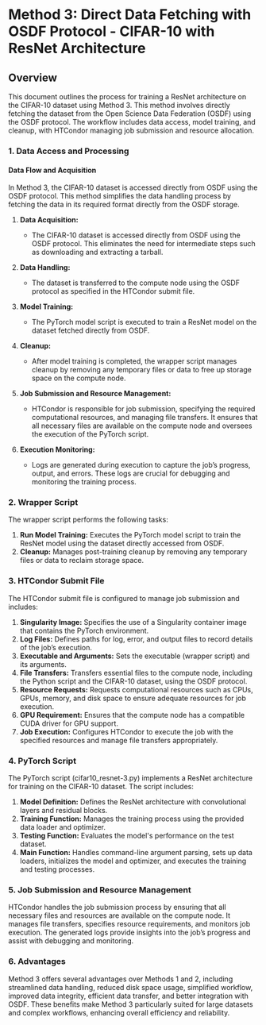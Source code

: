 # **Method 3: Direct Data Fetching with OSDF Protocol - CIFAR-10 with ResNet Architecture**

## **Overview**

This document outlines the process for training a ResNet architecture on the CIFAR-10 dataset using Method 3. This method involves directly fetching the dataset from the Open Science Data Federation (OSDF) using the OSDF protocol. The workflow includes data access, model training, and cleanup, with HTCondor managing job submission and resource allocation.

### **1. Data Access and Processing**

#### **Data Flow and Acquisition**

In Method 3, the CIFAR-10 dataset is accessed directly from OSDF using the OSDF protocol. This method simplifies the data handling process by fetching the data in its required format directly from the OSDF storage.

1. **Data Acquisition:**
   - The CIFAR-10 dataset is accessed directly from OSDF using the OSDF protocol. This eliminates the need for intermediate steps such as downloading and extracting a tarball.

2. **Data Handling:**
   - The dataset is transferred to the compute node using the OSDF protocol as specified in the HTCondor submit file.

3. **Model Training:**
   - The PyTorch model script is executed to train a ResNet model on the dataset fetched directly from OSDF.

4. **Cleanup:**
   - After model training is completed, the wrapper script manages cleanup by removing any temporary files or data to free up storage space on the compute node.

5. **Job Submission and Resource Management:**
   - HTCondor is responsible for job submission, specifying the required computational resources, and managing file transfers. It ensures that all necessary files are available on the compute node and oversees the execution of the PyTorch script.

6. **Execution Monitoring:**
   - Logs are generated during execution to capture the job’s progress, output, and errors. These logs are crucial for debugging and monitoring the training process.

### **2. Wrapper Script**

The wrapper script performs the following tasks:

1. **Run Model Training:** Executes the PyTorch model script to train the ResNet model using the dataset directly accessed from OSDF.
2. **Cleanup:** Manages post-training cleanup by removing any temporary files or data to reclaim storage space.

### **3. HTCondor Submit File**

The HTCondor submit file is configured to manage job submission and includes:

1. **Singularity Image:** Specifies the use of a Singularity container image that contains the PyTorch environment.
2. **Log Files:** Defines paths for log, error, and output files to record details of the job’s execution.
3. **Executable and Arguments:** Sets the executable (wrapper script) and its arguments.
4. **File Transfers:** Transfers essential files to the compute node, including the Python script and the CIFAR-10 dataset, using the OSDF protocol.
5. **Resource Requests:** Requests computational resources such as CPUs, GPUs, memory, and disk space to ensure adequate resources for job execution.
6. **GPU Requirement:** Ensures that the compute node has a compatible CUDA driver for GPU support.
7. **Job Execution:** Configures HTCondor to execute the job with the specified resources and manage file transfers appropriately.

### **4. PyTorch Script**

The PyTorch script (cifar10_resnet-3.py) implements a ResNet architecture for training on the CIFAR-10 dataset. The script includes:

1. **Model Definition:** Defines the ResNet architecture with convolutional layers and residual blocks.
2. **Training Function:** Manages the training process using the provided data loader and optimizer.
3. **Testing Function:** Evaluates the model's performance on the test dataset.
4. **Main Function:** Handles command-line argument parsing, sets up data loaders, initializes the model and optimizer, and executes the training and testing processes.

### **5. Job Submission and Resource Management**

HTCondor handles the job submission process by ensuring that all necessary files and resources are available on the compute node. It manages file transfers, specifies resource requirements, and monitors job execution. The generated logs provide insights into the job’s progress and assist with debugging and monitoring.

### **6. Advantages**
Method 3 offers several advantages over Methods 1 and 2, including streamlined data handling, reduced disk space usage, simplified workflow, improved data integrity, efficient data transfer, and better integration with OSDF. These benefits make Method 3 particularly suited for large datasets and complex workflows, enhancing overall efficiency and reliability.

